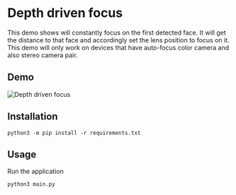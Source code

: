 # Depth driven focus

This demo shows will constantly focus on the first detected face. It will get the distance to that face and accordingly set the lens position to focus on it. This demo will only work on devices that have auto-focus color camera and also stereo camera pair.

## Demo

![Depth driven focus](https://user-images.githubusercontent.com/18037362/144228694-68344fce-8932-4c23-b2f0-601be59184b6.gif)

## Installation

```
python3 -m pip install -r requirements.txt
```

## Usage

Run the application

```
python3 main.py
```
